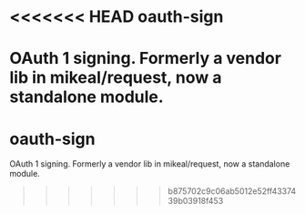 <<<<<<< HEAD
oauth-sign
==========

OAuth 1 signing. Formerly a vendor lib in mikeal/request, now a standalone module. 
=======
oauth-sign
==========

OAuth 1 signing. Formerly a vendor lib in mikeal/request, now a standalone module. 
>>>>>>> b875702c9c06ab5012e52ff4337439b03918f453
